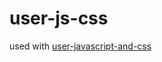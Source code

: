 # user-js-css
used with [user-javascript-and-css](https://chrome.google.com/webstore/detail/user-javascript-and-css/nbhcbdghjpllgmfilhnhkllmkecfmpld)
